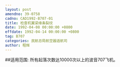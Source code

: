 ```yaml
---
layout: post
amendno: 39-0758
cadno: CAD1992-B707-01
title: 检查机翼梁缘条裂纹
date: 1992-04-08 00:00:00 +0800
effdate: 1992-04-14 00:00:00 +0800
tag: B707
categories: 民航总局航空器适航司
author: 程辉
---
```


##适用范围:
所有起落次数达10000次以上的波音707飞机。

